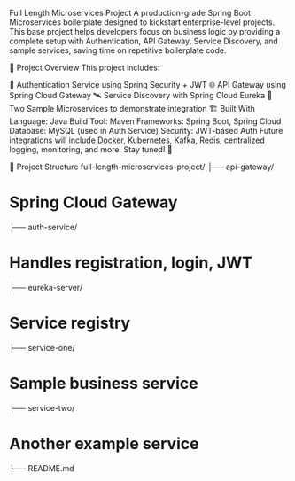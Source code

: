 Full Length Microservices Project
A production-grade Spring Boot Microservices boilerplate designed to kickstart enterprise-level projects.
This base project helps developers focus on business logic by providing a complete setup with Authentication, API Gateway, Service Discovery, and sample services, saving time on repetitive boilerplate code.

🚀 Project Overview
This project includes:

🔐 Authentication Service using Spring Security + JWT
🌐 API Gateway using Spring Cloud Gateway
🛰️ Service Discovery with Spring Cloud Eureka
🧩 Two Sample Microservices to demonstrate integration
🏗️ Built With
Language: Java
Build Tool: Maven
Frameworks: Spring Boot, Spring Cloud
Database: MySQL (used in Auth Service)
Security: JWT-based Auth
Future integrations will include Docker, Kubernetes, Kafka, Redis, centralized logging, monitoring, and more.
Stay tuned! 🚀

📁 Project Structure
full-length-microservices-project/ 
├── api-gateway/ 
# Spring Cloud Gateway 
├── auth-service/ 
# Handles registration, login, JWT 
├── eureka-server/ 
# Service registry 
├── service-one/ 
# Sample business service 
├── service-two/ 
# Another example service 
└── README.md

